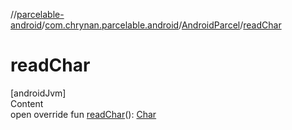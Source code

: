 //[parcelable-android](../../index.md)/[com.chrynan.parcelable.android](../index.md)/[AndroidParcel](index.md)/[readChar](read-char.md)



# readChar  
[androidJvm]  
Content  
open override fun [readChar](read-char.md)(): [Char](https://kotlinlang.org/api/latest/jvm/stdlib/kotlin/-char/index.html)  



